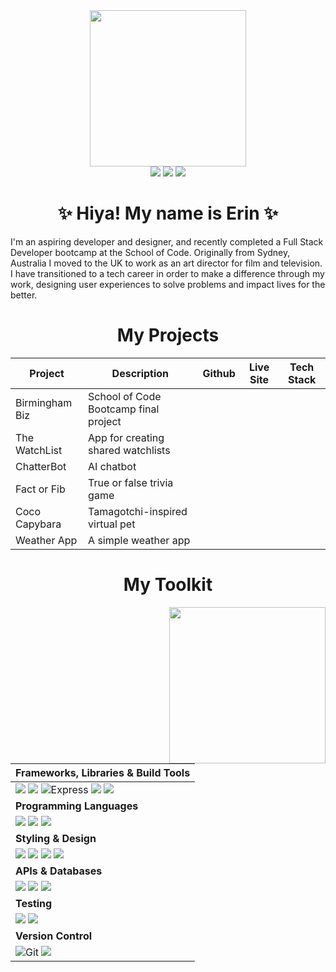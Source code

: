 <div id="header" align="center">
  <img src="https://media.giphy.com/media/v1.Y2lkPTc5MGI3NjExNjV0Z3NxbjdqcDJmc3MwYWVyc2s3dHV2MHJqancwaTJwbzk4N2theiZlcD12MV9pbnRlcm5hbF9naWZfYnlfaWQmY3Q9cw/aIJDrOomj81MQZz2uO/giphy.gif" width="250"/>
  <div id="badges"> 
    <a href="https://www.erinshiensmith.me/" target="_blank"><img src="https://img.shields.io/badge/-my_Portfolio-0E53A4?style=for-the-badge&logo=react&logoColor=white" target="_blank"></a>
    <a href="https://www.linkedin.com/in/erin-shien-smith/" target="_blank"><img src="https://img.shields.io/badge/-LinkedIn-%230077B5?style=for-the-badge&logo=linkedin&logoColor=white" target="_blank"></a>
    <a href="https://medium.com/@erinshiensmith/" target="_blank"><img src="https://img.shields.io/badge/Medium-12100E?style=for-the-badge&logo=medium&logoColor=white" target="_blank"></a>
   </div>
    <h1>✨ Hiya! My name is Erin ✨</h1>
</div>

<div id="about">
  <p>I'm an aspiring developer and designer, and recently completed a Full Stack Developer bootcamp at the School of Code. Originally from Sydney, Australia I moved to the UK to work as an art director for film and television. I have transitioned to a tech career in order to make a difference through my work, designing user experiences to solve problems and impact lives for the better.</p>
</div>

<h1 align="center">My Projects</h1>

<div align="center">

| Project | Description | Github | Live Site | Tech Stack |
|---------|-------------|--------|-----------|------------|
| Birmingham Biz | School of Code Bootcamp final project|        |           |            |
| The WatchList | App for creating shared watchlists |        |           |            |
| ChatterBot | AI chatbot |        |           |            |
| Fact or Fib | True or false trivia game |        |           |            |
| Coco Capybara | Tamagotchi-inspired virtual pet |        |           |            |
| Weather App | A simple weather app |        |           |            |

</div>

<h1 align="center">My Toolkit</h1>

<div align="center">

<img align="right" src="https://media.giphy.com/media/v1.Y2lkPTc5MGI3NjExMWJkeXN0eG00ZGxhOG8zaTdvdGYyaDgybTA1Yzl0cWN5eGhza3JkeiZlcD12MV9pbnRlcm5hbF9naWZfYnlfaWQmY3Q9cw/VPnfM9bmR0ZaQo3qtK/giphy.gif" width="250"/>
  
| Frameworks, Libraries & Build Tools  |
|---|
|  <img src="https://img.shields.io/badge/react-%2320232a.svg?style=for-the-badge&logo=react&logoColor=%2361DAFB"> <img src="https://img.shields.io/badge/Next-black?style=for-the-badge&logo=next.js&logoColor=white" >   <img src="https://img.shields.io/badge/Express-000000.svg?style=for-the-badge&logo=Express&logoColor=white" alt="Express"> <img src="https://img.shields.io/badge/node.js-6DA55F?style=for-the-badge&logo=node.js&logoColor=white"> <img src="https://img.shields.io/badge/vite-%23646CFF.svg?style=for-the-badge&logo=vite&logoColor=white"> |
| **Programming Languages** |
| <img src="https://img.shields.io/badge/html5-%23E34F26.svg?style=for-the-badge&logo=html5&logoColor=white"> <img src="https://img.shields.io/badge/javascript-%23323330.svg?style=for-the-badge&logo=javascript&logoColor=%23F7DF1E"> <img src="https://img.shields.io/badge/typescript-%23007ACC.svg?style=for-the-badge&logo=typescript&logoColor=white"> |
| **Styling & Design**  |
| <img src="https://img.shields.io/badge/css3-%231572B6.svg?style=for-the-badge&logo=css3&logoColor=white"> <img src="https://img.shields.io/badge/figma-%23F24E1E.svg?style=for-the-badge&logo=figma&logoColor=white"> <img src="https://img.shields.io/badge/Sketch-FFC24D?style=for-the-badge&logo=sketch&logoColor=black"> <img src="https://img.shields.io/badge/adobe%20photoshop-%2331A8FF.svg?style=for-the-badge&logo=adobe%20photoshop&logoColor=white"> |
| **APIs & Databases**  |
| <img src="https://img.shields.io/badge/Postman-FF6C37?style=for-the-badge&logo=postman&logoColor=white"> <img src="https://img.shields.io/badge/postgres-%23316192.svg?style=for-the-badge&logo=postgresql&logoColor=white"> <img src="https://img.shields.io/badge/Supabase-3ECF8E?style=for-the-badge&logo=supabase&logoColor=white"> |
| **Testing**  |
| <img src="https://img.shields.io/badge/-Vitest-77B254?style=for-the-badge&logo=vitest&logoColor=white"> <img src="https://img.shields.io/badge/-Playwright-EA5230?style=for-the-badge&logo=playwright&logoColor=white"> |
| **Version Control**  |
| <img src="https://img.shields.io/badge/Git-F05032.svg?style=for-the-badge&logo=Git&logoColor=white" alt="Git"> <img src="https://img.shields.io/badge/github-%23121011.svg?style=for-the-badge&logo=github&logoColor=white"> |

</div>
<!--
<h1></h1>
<div align="center">
  <img src="https://github-readme-stats-git-masterrstaa-rickstaa.vercel.app/api?username=erinshien&theme=dracula">
</div>
-->

<!--
<img align="right" src="https://media.giphy.com/media/v1.Y2lkPTc5MGI3NjExNXhxazgzY2Nyc2lnNG1mZzJ0c2IydTRpc3NobWdhanJ6dWc0OHk2ZyZlcD12MV9pbnRlcm5hbF9naWZfYnlfaWQmY3Q9Zw/uB86ZyWQsnFSGYe2sA/giphy.gif" width="200" alt="image"/>
<h3>✨ Hiya! My name is Erin ✨</h3>
<p>🎨 I'm an ex-art director embarking upon a new adventure in software development</p>
<p>💻 I am currently part of the School of Code full-stack bootcamp</p>
<p>📚 I'm learning JavaScript and dabbling in Python</p>
<p>🌙 In my spare time you will find me reading, crafting, and baking</p>
<div id="badges" align="right">
  <a href="https://www.linkedin.com/in/erin-smith-b39a022a8/">
    <img height="16" src="https://img.shields.io/badge/LinkedIn-0077B5?style=for-the-badge&logo=linkedin&logoColor=white" alt="LinkedIn Badge">
  </a>
  <a href="https://www.instagram.com/codingwitherin/">
    <img height="16" src="https://img.shields.io/badge/Instagram-E4405F?style=for-the-badge&logo=instagram&logoColor=white" alt="Instagram Badge">
  </a>
  <a href="https://twitter.com/codingwitherin"?>
    <img height="16" src="https://img.shields.io/badge/Twitter-1DA1F2?style=for-the-badge&logo=twitter&logoColor=white" alt="Twitter Badge">
  </a>
</div>
-->

<!--
**erinshien/erinshien** is a ✨ _special_ ✨ repository because its `README.md` (this file) appears on your GitHub profile.

Here are some ideas to get you started:

- 🔭 I’m currently working on ...
- 🌱 I’m currently learning ...
- 👯 I’m looking to collaborate on ...
- 🤔 I’m looking for help with ...
- 💬 Ask me about ...
- 📫 How to reach me: ...
- 😄 Pronouns: ...
- ⚡ Fun fact: ...
-->

